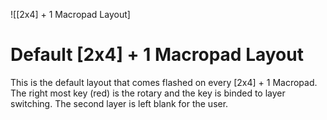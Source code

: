 ![[2x4] + 1 Macropad Layout]

# Default [2x4] + 1 Macropad Layout

This is the default layout that comes flashed on every [2x4] + 1 Macropad. The right most key (red) is the rotary and the key is binded to layer switching. The second layer is left blank for the user.
